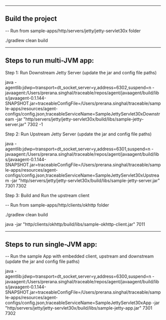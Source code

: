 
--------------------------------------
Build the project 
--------------------------------------

-- Run from sample-apps/http/servers/jetty/jetty-servlet30x folder

./gradlew clean build


--------------------------------------
Steps to run multi-JVM app:
--------------------------------------

Step 1: Run Downstream Jetty Server (update the jar and config file paths)

java -agentlib:jdwp=transport=dt_socket,server=y,address=6302,suspend=n -javaagent:/Users/prerana.singhal/traceable/repos/agent/javaagent/build/libs/javaagent-0.1.144-SNAPSHOT.jar=traceableConfigFile=/Users/prerana.singhal/traceable/sample-apps/resources/agent-configs/config.json,traceableServiceName=SampleJettyServlet30xDownstream -jar "http/servers/jetty/jetty-servlet30x/build/libs/sample-jetty-server.jar" 7302 -1

Step 2: Run Upstream Jetty Server (update the jar and config file paths)

java -agentlib:jdwp=transport=dt_socket,server=y,address=6301,suspend=n -javaagent:/Users/prerana.singhal/traceable/repos/agent/javaagent/build/libs/javaagent-0.1.144-SNAPSHOT.jar=traceableConfigFile=/Users/prerana.singhal/traceable/sample-apps/resources/agent-configs/config.json,traceableServiceName=SampleJettyServlet30xUpstream -jar "http/servers/jetty/jetty-servlet30x/build/libs/sample-jetty-server.jar" 7301 7302

Step 3: Build and Run the upstream client

-- Run from sample-apps/http/clients/okhttp folder

./gradlew clean build

java -jar "http/clients/okhttp/build/libs/sample-okhttp-client.jar" 7011


--------------------------------------
Steps to run single-JVM app:
--------------------------------------

-- Run the sample App with embedded client, upstream and downstream (update the jar and config file paths)

java -agentlib:jdwp=transport=dt_socket,server=y,address=6300,suspend=n -javaagent:/Users/prerana.singhal/traceable/repos/agent/javaagent/build/libs/javaagent-0.1.144-SNAPSHOT.jar=traceableConfigFile=/Users/prerana.singhal/traceable/sample-apps/resources/agent-configs/config.json,traceableServiceName=SampleJettyServlet30xApp -jar "http/servers/jetty/jetty-servlet30x/build/libs/sample-jetty-app.jar" 7301 7302

